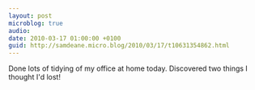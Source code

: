 ```yaml
---
layout: post
microblog: true
audio: 
date: 2010-03-17 01:00:00 +0100
guid: http://samdeane.micro.blog/2010/03/17/t10631354862.html
---
```

Done lots of tidying of my office at home today. Discovered two things I thought I'd lost!

